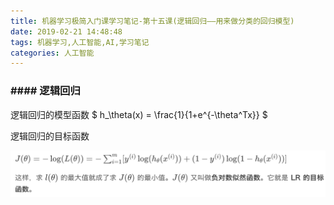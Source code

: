 ```yaml
---
title: 机器学习极简入门课学习笔记-第十五课(逻辑回归——用来做分类的回归模型)
date: 2019-02-21 14:48:48
tags: 机器学习,人工智能,AI,学习笔记
categories: 人工智能
---
```


### #### 逻辑回归

逻辑回归的模型函数 $ h_\theta(x) = \frac{1}{1+e^{-\theta^Tx}} ​$

逻辑回归的目标函数

![image-20190222111048824](../assets/image-20190222111048824.png)

